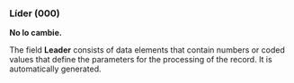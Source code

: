 ### Líder (000)

**No lo cambie.**

The field **Leader** consists of data elements that contain numbers or coded values that define the parameters for the processing of the record. It is automatically generated.  
